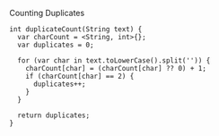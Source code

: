 Counting Duplicates

    int duplicateCount(String text) {
      var charCount = <String, int>{};
      var duplicates = 0;
      
      for (var char in text.toLowerCase().split('')) {
        charCount[char] = (charCount[char] ?? 0) + 1;
        if (charCount[char] == 2) {
          duplicates++;
        }
      }
      
      return duplicates;
    }
